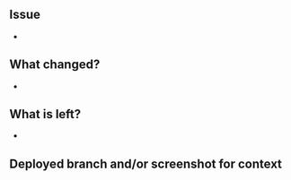 ## Issue
-

## What changed?
-

## What is left?
-

## Deployed branch and/or screenshot for context

